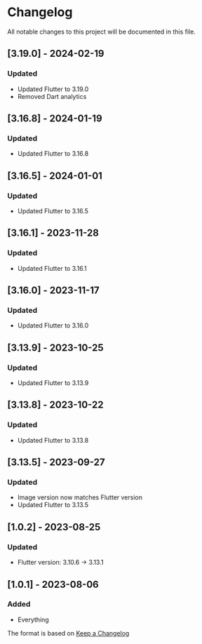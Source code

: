 # Changelog

All notable changes to this project will be documented in this file.

## [3.19.0] - 2024-02-19
### Updated
- Updated Flutter to 3.19.0
- Removed Dart analytics

## [3.16.8] - 2024-01-19
### Updated
- Updated Flutter to 3.16.8

## [3.16.5] - 2024-01-01
### Updated
- Updated Flutter to 3.16.5

## [3.16.1] - 2023-11-28
### Updated
- Updated Flutter to 3.16.1

## [3.16.0] - 2023-11-17
### Updated
- Updated Flutter to 3.16.0

## [3.13.9] - 2023-10-25
### Updated
- Updated Flutter to 3.13.9

## [3.13.8] - 2023-10-22
### Updated
- Updated Flutter to 3.13.8

## [3.13.5] - 2023-09-27
### Updated
- Image version now matches Flutter version
- Updated Flutter to 3.13.5

## [1.0.2] - 2023-08-25
### Updated
- Flutter version: 3.10.6 -> 3.13.1

## [1.0.1] - 2023-08-06
### Added
- Everything

The format is based on [Keep a Changelog](https://keepachangelog.com/en/1.0.0/)
